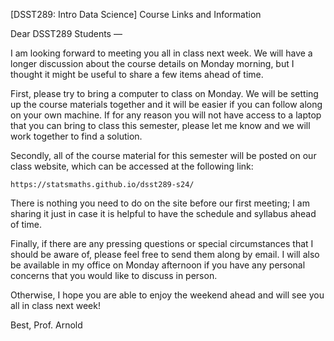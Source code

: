 [DSST289: Intro Data Science] Course Links and Information

Dear DSST289 Students —

I am looking forward to meeting you all in class next week. We will have a longer discussion about the course details on Monday morning, but I thought it might be useful to share a few items ahead of time.

First, please try to bring a computer to class on Monday. We will be setting up the course materials together and it will be easier if you can follow along on your own machine. If for any reason you will not have access to a laptop that you can bring to class this semester, please let me know and we will work together to find a solution.

Secondly, all of the course material for this semester will be posted on our class website, which can be accessed at the following link:

    https://statsmaths.github.io/dsst289-s24/

There is nothing you need to do on the site before our first meeting; I am sharing it just in case it is helpful to have the schedule and syllabus ahead of time.

Finally, if there are any pressing questions or special circumstances that I should be aware of, please feel free to send them along by email. I will also be available in my office on Monday afternoon if you have any personal concerns that you would like to discuss in person.

Otherwise, I hope you are able to enjoy the weekend ahead and will see you all in class next week!

Best,
Prof. Arnold
